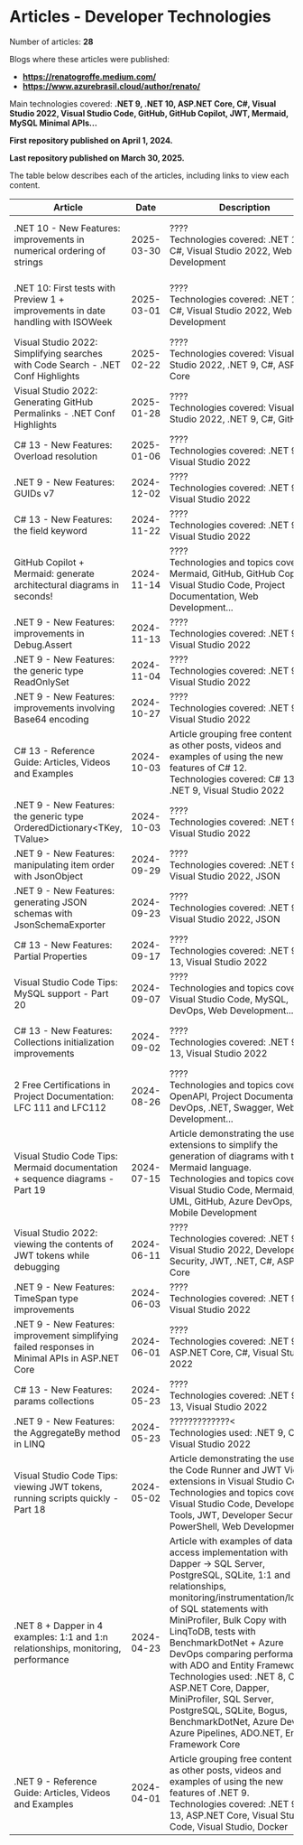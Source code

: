 # Articles - Developer Technologies

Number of articles: **28**

Blogs where these articles were published:
- **https://renatogroffe.medium.com/**
- **https://www.azurebrasil.cloud/author/renato/**

Main technologies covered: **.NET 9, .NET 10, ASP.NET Core, C#, Visual Studio 2022, Visual Studio Code, GitHub, GitHub Copilot, JWT, Mermaid, MySQL Minimal APIs...**

**First repository published on April 1, 2024.**

**Last repository published on March 30, 2025.**

The table below describes each of the articles, including links to view each content.

| Article | Date | Description | Link |
| ------------ | ---- | ------------ | ---- |
| .NET 10 - New Features: improvements in numerical ordering of strings | 2025-03-30 | ????<br/>Technologies covered: .NET 10, C#, Visual Studio 2022, Web Development | https://renatogroffe.medium.com/novidades-do-net-10-melhorias-na-ordena%C3%A7%C3%A3o-num%C3%A9rica-de-strings-c86cdac4d62e |
| .NET 10: First tests with Preview 1 + improvements in date handling with ISOWeek | 2025-03-01 | ????<br/>Technologies covered: .NET 10, C#, Visual Studio 2022, Web Development | https://renatogroffe.medium.com/net-10-primeiros-testes-com-o-preview-1-melhorias-na-manipula%C3%A7%C3%A3o-de-datas-com-isoweek-b40a16d08a16 |
| Visual Studio 2022: Simplifying searches with Code Search - .NET Conf Highlights | 2025-02-22 | ????<br/>Technologies covered: Visual Studio 2022, .NET 9, C#, ASP.NET Core | https://renatogroffe.medium.com/visual-studio-2022-simplificando-buscas-com-code-search-destaques-net-conf-7415443a433a |
| Visual Studio 2022: Generating GitHub Permalinks - .NET Conf Highlights | 2025-01-28 | ????<br/>Technologies covered: Visual Studio 2022, .NET 9, C#, GitHub | https://renatogroffe.medium.com/visual-studio-2022-gerando-permalinks-do-github-destaques-net-conf-f17b5b298387 |
| C# 13 - New Features: Overload resolution | 2025-01-06 | ????<br/>Technologies covered: .NET 9, C#, Visual Studio 2022 | https://renatogroffe.medium.com/novidades-do-c-13-overload-resolution-f0f01a6898c9 |
| .NET 9 - New Features: GUIDs v7 | 2024-12-02 | ????<br/>Technologies covered: .NET 9, C#, Visual Studio 2022 | https://renatogroffe.medium.com/novidades-do-net-9-guids-v7-4ccc521475f4 |
| C# 13 - New Features: the field keyword | 2024-11-22 | ????<br/>Technologies covered: .NET 9, C#, Visual Studio 2022 | https://renatogroffe.medium.com/novidades-do-c-13-a-palavra-chave-field-6cbcd783b951 |
| GitHub Copilot + Mermaid: generate architectural diagrams in seconds! | 2024-11-14 | ????<br/>Technologies and topics covered: Mermaid, GitHub, GitHub Copilot, Visual Studio Code, Project Documentation, Web Development... | https://www.azurebrasil.cloud/github-copilot-mermaid-diagramas/ |
| .NET 9 - New Features: improvements in Debug.Assert | 2024-11-13 | ????<br/>Technologies covered: .NET 9, C#, Visual Studio 2022 | https://renatogroffe.medium.com/novidades-do-net-9-melhorias-em-debug-assert-a3efc6f07826 |
| .NET 9 - New Features: the generic type ReadOnlySet<T> | 2024-11-04 | ????<br/>Technologies covered: .NET 9, C#, Visual Studio 2022 | https://renatogroffe.medium.com/novidades-do-net-9-o-tipo-gen%C3%A9rico-readonlyset-t-656d78549630 |
| .NET 9 - New Features: improvements involving Base64 encoding | 2024-10-27 | ????<br/>Technologies covered: .NET 9, C#, Visual Studio 2022 | https://renatogroffe.medium.com/novidades-do-net-9-melhorias-envolvendo-encoding-em-base64-2497430140ab |
| C# 13 - Reference Guide: Articles, Videos and Examples | 2024-10-03 | Article grouping free content such as other posts, videos and examples of using the new features of C# 12.<br/>Technologies covered: C# 13, .NET 9, Visual Studio 2022 | https://renatogroffe.medium.com/c-13-guia-de-refer%C3%AAncia-artigos-dicas-v%C3%ADdeos-e-exemplos-de-utiliza%C3%A7%C3%A3o-61629b684179 |
| .NET 9 - New Features: the generic type OrderedDictionary<TKey, TValue> | 2024-10-03 | ????<br/>Technologies covered: .NET 9, C#, Visual Studio 2022 | https://renatogroffe.medium.com/novidades-do-net-9-o-tipo-gen%C3%A9rico-ordereddictionary-tkey-tvalue-bf0ffa0a1af3 |
| .NET 9 - New Features: manipulating item order with JsonObject | 2024-09-29 | ????<br/>Technologies covered: .NET 9, C#, Visual Studio 2022, JSON | https://renatogroffe.medium.com/novidades-do-net-9-manipulando-a-ordem-de-itens-com-jsonobject-88105191a223 |
| .NET 9 - New Features: generating JSON schemas with JsonSchemaExporter | 2024-09-23 | ????<br/>Technologies covered: .NET 9, C#, Visual Studio 2022, JSON | https://renatogroffe.medium.com/novidades-do-net-9-gerando-schemas-json-com-jsonschemaexporter-fd9105a754a1 |
| C# 13 - New Features: Partial Properties | 2024-09-17 | ????<br/>Technologies covered: .NET 9, C# 13, Visual Studio 2022 | https://renatogroffe.medium.com/novidades-do-c-13-partial-properties-51b4604e2bc1 |
| Visual Studio Code Tips: MySQL support - Part 20 | 2024-09-07 | ????<br/>Technologies and topics covered: Visual Studio Code, MySQL, DevOps, Web Development... | https://renatogroffe.medium.com/dicas-de-visual-studio-code-suporte-ao-mysql-pt-20-72e13e7e9035 |
| C# 13 - New Features: Collections initialization improvements | 2024-09-02 | ????<br/>Technologies covered: .NET 9, C# 13, Visual Studio 2022 | https://renatogroffe.medium.com/novidades-do-c-13-melhorias-na-inicializa%C3%A7%C3%A3o-de-collections-e51ecf575718 |
| 2 Free Certifications in Project Documentation: LFC 111 and LFC112 | 2024-08-26 | ????<br/>Technologies and topics covered: OpenAPI, Project Documentation, DevOps, .NET, Swagger, Web Development... | https://renatogroffe.medium.com/2-certifica%C3%A7%C3%B5es-gratuitas-em-documenta%C3%A7%C3%A3o-de-projetos-lfc-111-e-lfc112-7845ebcfbd8b |
| Visual Studio Code Tips: Mermaid documentation + sequence diagrams - Part 19 | 2024-07-15 | Article demonstrating the use of extensions to simplify the generation of diagrams with the Mermaid language.<br/>Technologies and topics covered: Visual Studio Code, Mermaid, UML, GitHub, Azure DevOps, Mobile  Development | https://renatogroffe.medium.com/dicas-de-visual-studio-code-documenta%C3%A7%C3%B5es-com-mermaid-diagramas-de-sequ%C3%AAncia-pt-19-949ac85e1a95 |
| Visual Studio 2022: viewing the contents of JWT tokens while debugging | 2024-06-11 | ????<br/>Technologies covered: .NET 9, C#, Visual Studio 2022, Developer Security, JWT, .NET, C#, ASP.NET Core | https://renatogroffe.medium.com/visual-studio-2022-visualizando-o-conte%C3%BAdo-de-tokens-jwt-durante-o-debugging-b81f645e9c5d |
| .NET 9 - New Features: TimeSpan type improvements | 2024-06-03 | ????<br/>Technologies covered: .NET 9, C#, Visual Studio 2022 | https://renatogroffe.medium.com/novidades-do-net-9-melhorias-no-tipo-timespan-b696d6666157 |
| .NET 9 - New Features: improvement simplifying failed responses in Minimal APIs in ASP.NET Core | 2024-06-01 | ????<br/>Technologies covered: .NET 9, ASP.NET Core, C#, Visual Studio 2022 | https://renatogroffe.medium.com/novidades-do-net-9-melhoria-simplificando-respostas-com-falhas-em-minimal-apis-no-asp-net-core-19ccd5c7f39c |
| C# 13 - New Features: params collections | 2024-05-23 | ????<br/>Technologies covered: .NET 9, C# 13, Visual Studio 2022 | https://renatogroffe.medium.com/novidades-do-c-13-params-collections-9c7add544d66 |
| .NET 9 - New Features: the AggregateBy method in LINQ | 2024-05-23 | ?????????????<<br/>Technologies used: .NET 9, C#, Visual Studio 2022 | https://renatogroffe.medium.com/novidades-do-c-13-params-collections-9c7add544d66 |
| Visual Studio Code Tips: viewing JWT tokens, running scripts quickly - Part 18 | 2024-05-02 | Article demonstrating the use of the Code Runner and JWT Viewer extensions in Visual Studio Code.<br/>Technologies and topics covered: Visual Studio Code, Developer Tools, JWT, Developer Security, PowerShell, Web Development... | https://renatogroffe.medium.com/dicas-de-visual-studio-code-visualizando-tokens-jwt-executando-scripts-rapidamente-pt-18-9a24d918a237 |
| .NET 8 + Dapper in 4 examples: 1:1 and 1:n relationships, monitoring, performance | 2024-04-23 | Article with examples of data access implementation with Dapper -> SQL Server, PostgreSQL, SQLite, 1:1 and 1:n relationships, monitoring/instrumentation/logging of SQL statements with MiniProfiler, Bulk Copy with LinqToDB, tests with BenchmarkDotNet + Azure DevOps comparing performance with ADO and Entity Framework.<br/>Technologies used: .NET 8, C#, ASP.NET Core, Dapper, MiniProfiler, SQL Server, PostgreSQL, SQLite, Bogus, BenchmarkDotNet, Azure DevOps, Azure Pipelines, ADO.NET, Entity Framework Core | https://renatogroffe.medium.com/net-8-dapper-em-4-exemplos-relacionamentos-1-1-e-1-n-monitoramento-performance-76df05f28e6e |
| .NET 9 - Reference Guide: Articles, Videos and Examples | 2024-04-01 | Article grouping free content such as other posts, videos and examples of using the new features of .NET 9.<br/>Technologies covered: .NET 9 C# 13, ASP.NET Core, Visual Studio Code, Visual Studio, Docker | https://renatogroffe.medium.com/net-9-guia-de-refer%C3%AAncia-artigos-dicas-v%C3%ADdeos-e-exemplos-de-utiliza%C3%A7%C3%A3o-084c7cf04055 |